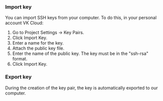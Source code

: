 ### Import key

You can import SSH keys from your computer. To do this, in your personal account VK Cloud:

1. Go to Project Settings → Key Pairs.
2. Click Import Key.
3. Enter a name for the key.
4. Attach the public key file.
5. Enter the name of the public key. The key must be in the "ssh-rsa" format.
6. Click Import Key.

### Export key

During the creation of the key pair, the key is automatically exported to our computer.
